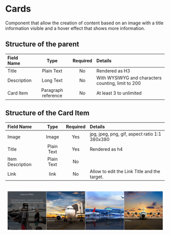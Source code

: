 # Cards

Component that allow the creation of content based on an image with a title information visible and a hover effect that shows more information.

## Structure of the parent

| Field Name  |        Type         | Required | Details                                            |
| :---------- | :-----------------: | :------: | :------------------------------------------------- |
| Title       |     Plain Text      |    No    | Rendered as H3                                     |
| Description |      Long Text      |    No    | With WYSIWYG and characters counting, limit to 200 |
| Card Item   | Paragraph reference |    No    | At least 3 to unlimited                            |

## Structure of the Card Item

| Field Name       |    Type    | Required | Details                                       |
| :--------------- | :--------: | :------: | :-------------------------------------------- |
| Image            |   Image    |   Yes    | jpg, jpeg, png, gif, aspect ratio 1:1 380x380 |
| Title            | Plain Text |   Yes    | Rendered as h4                                |
| Item Description | Plain Text |    No    |                                               |
| Link             |    link    |    No    | Allow to edit the Link Title and the target.  |

## 

![Cards](./assets/cards.png)